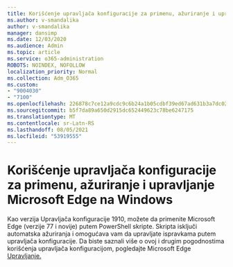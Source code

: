 ```yaml
---
title: Korišćenje upravljača konfiguracije za primenu, ažuriranje i upravljanje Microsoft Edge na Windows
ms.author: v-smandalika
author: v-smandalika
manager: dansimp
ms.date: 12/03/2020
ms.audience: Admin
ms.topic: article
ms.service: o365-administration
ROBOTS: NOINDEX, NOFOLLOW
localization_priority: Normal
ms.collection: Adm_O365
ms.custom:
- "9004030"
- "7100"
ms.openlocfilehash: 226878c7ce12a9cdc9c6b24a1b05cdbf39ed67ad631b3a7dc02bbe0d7d6b91a2
ms.sourcegitcommit: b5f7da89a650d2915dc652449623c78be6247175
ms.translationtype: MT
ms.contentlocale: sr-Latn-RS
ms.lasthandoff: 08/05/2021
ms.locfileid: "53919555"
---
```

# <a name="use-configuration-manager-to-deploy-update-and-manage-microsoft-edge-on-windows"></a>Korišćenje upravljača konfiguracije za primenu, ažuriranje i upravljanje Microsoft Edge na Windows

Kao verzija Upravljača konfiguracije 1910, možete da primenite Microsoft Edge (verzije 77 i novije) putem PowerShell skripte. Skripta isključi automatska ažuriranja i omogućava vam da upravljate ispravkama putem upravljača konfiguracije. Da biste saznali više o ovoj i drugim pogodnostima korišćenja upravljača konfiguracijom, pogledajte Microsoft Edge [Upravljanje.](https://docs.microsoft.com/mem/configmgr/apps/deploy-use/deploy-edge?)